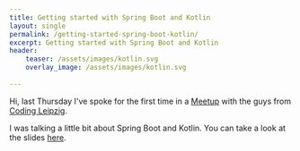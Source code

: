 ```yaml
---
title: Getting started with Spring Boot and Kotlin
layout: single
permalink: /getting-started-spring-boot-kotlin/
excerpt: Getting started with Spring Boot and Kotlin
header:
    teaser: /assets/images/kotlin.svg
    overlay_image: /assets/images/kotlin.svg
    
---
```


Hi, last Thursday I've spoke for the first time in a [Meetup](https://www.meetup.com/coding-leipzig/events/260244339/) with the guys from [Coding Leipzig](https://twitter.com/coding_leipzig).

I was talking a little bit about Spring Boot and Kotlin.
You can take a look at the slides [here](https://www.meetup.com/coding-leipzig/events/260244339/).

